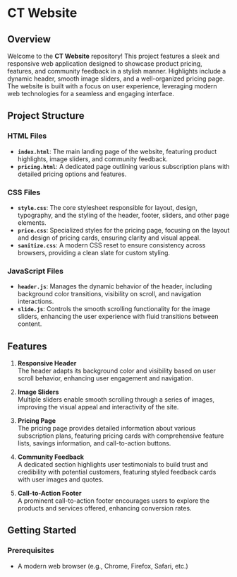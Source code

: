 # **CT Website**

## **Overview**
Welcome to the **CT Website** repository! This project features a sleek and responsive web application designed to showcase product pricing, features, and community feedback in a stylish manner. Highlights include a dynamic header, smooth image sliders, and a well-organized pricing page. The website is built with a focus on user experience, leveraging modern web technologies for a seamless and engaging interface.

## **Project Structure**

### **HTML Files**
- **`index.html`**: The main landing page of the website, featuring product highlights, image sliders, and community feedback.
- **`pricing.html`**: A dedicated page outlining various subscription plans with detailed pricing options and features.

### **CSS Files**
- **`style.css`**: The core stylesheet responsible for layout, design, typography, and the styling of the header, footer, sliders, and other page elements.
- **`price.css`**: Specialized styles for the pricing page, focusing on the layout and design of pricing cards, ensuring clarity and visual appeal.
- **`sanitize.css`**: A modern CSS reset to ensure consistency across browsers, providing a clean slate for custom styling.

### **JavaScript Files**
- **`header.js`**: Manages the dynamic behavior of the header, including background color transitions, visibility on scroll, and navigation interactions.
- **`slide.js`**: Controls the smooth scrolling functionality for the image sliders, enhancing the user experience with fluid transitions between content.

## **Features**

1. **Responsive Header**  
   The header adapts its background color and visibility based on user scroll behavior, enhancing user engagement and navigation.

2. **Image Sliders**  
   Multiple sliders enable smooth scrolling through a series of images, improving the visual appeal and interactivity of the site.

3. **Pricing Page**  
   The pricing page provides detailed information about various subscription plans, featuring pricing cards with comprehensive feature lists, savings information, and call-to-action buttons.

4. **Community Feedback**  
   A dedicated section highlights user testimonials to build trust and credibility with potential customers, featuring styled feedback cards with user images and quotes.

5. **Call-to-Action Footer**  
   A prominent call-to-action footer encourages users to explore the products and services offered, enhancing conversion rates.

## **Getting Started**

### **Prerequisites**
- A modern web browser (e.g., Chrome, Firefox, Safari, etc.)
